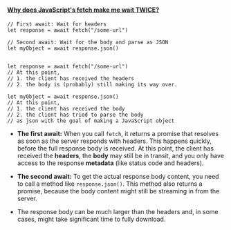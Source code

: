 #### <a href="https://www.youtube.com/watch?v=Ki64Cnyf_cA" target="_blank">Why does JavaScript's fetch make me wait TWICE?</a>

```
// First await: Wait for headers
let response = await fetch("/some-url")

// Second await: Wait for the body and parse as JSON
let myObject = await response.json()
```

```

let response = await fetch("/some-url")
// At this point,
// 1. the client has received the headers
// 2. the body is (probably) still making its way over.

let myObject = await response.json()
// At this point,
// 1. the client has received the body
// 2. the client has tried to parse the body
// as json with the goal of making a JavaScript object
```

- **The first await:** When you call ```fetch```, it returns a promise that resolves as soon as the server responds with headers. This happens quickly, before the full response body is received. At this point, the client has received the **headers**, the **body** may still be in transit, and you only have access to the response **metadata** (like status code and headers).
  
- **The second await:** To get the actual response body content, you need to call a method like ```response.json()```. This method also returns a promise, because the body content might still be streaming in from the server.
  
- The response body can be much larger than the headers and, in some cases, might take significant time to fully download.